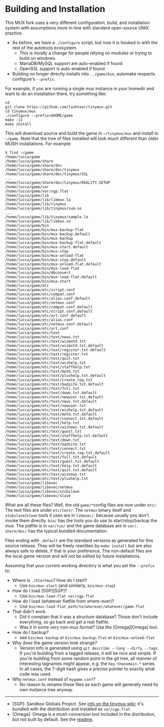 # Building and Installation

This MUX fork uses a very different configuration, build, and installation system with assumptions more in-line with standard open-source UNIX practice.

* As before, we have a `./configure` script, but now it is hooked in with the rest of the autotools ecosystem.
  * This is mostly a change for people relying on modules or trying to build on windows.
  * MariaDB/MySQL support are auto-enabled if found
  * OpenSSL support is auto-enabled if found
* Building no longer directly installs into `../game/bin`; automake respects configure's `--prefix`.

For example, if you are running a single mux instance in your homedir and want to do an installation there, try something like:

```
cd
git clone https://github.com/lashtear/tinymux.git
cd tinymux/mux
./configure --prefix=$HOME/game
make -j2
make install
```

This will download source and build the game in `~/tinymux/mux` and install to `~/game`.  Note that the tree of files installed will look much different than older MUSH installations.  For example:

```
$ find ~/game
/home/lucca/game
/home/lucca/game/share
/home/lucca/game/share/doc
/home/lucca/game/share/doc/tinymux
/home/lucca/game/share/doc/tinymux/SSL
...
/home/lucca/game/share/doc/tinymux/REALITY.SETUP
/home/lucca/game/var
/home/lucca/game/var/sgp.flat
/home/lucca/game/lib
/home/lucca/game/lib/libmux.la
/home/lucca/game/lib/tinymux
/home/lucca/game/lib/tinymux/sum.so
...
/home/lucca/game/lib/tinymux/sample.la
/home/lucca/game/lib/libmux.so
/home/lucca/game/bin
/home/lucca/game/bin/mux-backup-flat
/home/lucca/game/bin/mux-backup.default
/home/lucca/game/bin/mux-backup
/home/lucca/game/bin/mux-backup-flat.default
/home/lucca/game/bin/mux-start.default
/home/lucca/game/bin/mux-stop
/home/lucca/game/bin/mux-unload-flat
/home/lucca/game/bin/mux-stop.default
/home/lucca/game/bin/mux-unload-flat.default
/home/lucca/game/bin/mux-load-flat
/home/lucca/game/bin/dbconvert
/home/lucca/game/bin/mux-load-flat.default
/home/lucca/game/bin/mux-start
/home/lucca/game/etc
/home/lucca/game/etc/script.conf
/home/lucca/game/etc/compat.conf
/home/lucca/game/etc/alias.conf.default
/home/lucca/game/etc/netmux.conf
/home/lucca/game/etc/compat.conf.default
/home/lucca/game/etc/script.conf.default
/home/lucca/game/etc/art.conf.default
/home/lucca/game/etc/alias.conf
/home/lucca/game/etc/netmux.conf.default
/home/lucca/game/etc/art.conf
/home/lucca/game/etc/text
/home/lucca/game/etc/text/news.txt
/home/lucca/game/etc/text/wizmotd.txt
/home/lucca/game/etc/text/wizmotd.txt.default
/home/lucca/game/etc/text/register.txt.default
/home/lucca/game/etc/text/register.txt
/home/lucca/game/etc/text/quit.txt
/home/lucca/game/etc/text/wizhelp.txt
/home/lucca/game/etc/text/staffhelp.txt
/home/lucca/game/etc/text/motd.txt
/home/lucca/game/etc/text/plushelp.txt.default
/home/lucca/game/etc/text/create_reg.txt
/home/lucca/game/etc/text/badsite.txt.default
/home/lucca/game/etc/text/full.txt
/home/lucca/game/etc/text/down.txt.default
/home/lucca/game/etc/text/newuser.txt.default
/home/lucca/game/etc/text/news.txt.default
/home/lucca/game/etc/text/newuser.txt
/home/lucca/game/etc/text/wizhelp.txt.default
/home/lucca/game/etc/text/motd.txt.default
/home/lucca/game/etc/text/connect.txt.default
/home/lucca/game/etc/text/help.txt
/home/lucca/game/etc/text/wiznews.txt.default
/home/lucca/game/etc/text/guest.txt
/home/lucca/game/etc/text/staffhelp.txt.default
/home/lucca/game/etc/text/down.txt
/home/lucca/game/etc/text/badsite.txt
/home/lucca/game/etc/text/connect.txt
/home/lucca/game/etc/text/create_reg.txt.default
/home/lucca/game/etc/text/full.txt.default
/home/lucca/game/etc/text/guest.txt.default
/home/lucca/game/etc/text/help.txt.default
/home/lucca/game/etc/text/quit.txt.default
/home/lucca/game/etc/text/wiznews.txt
/home/lucca/game/etc/text/plushelp.txt
/home/lucca/game/libexec
/home/lucca/game/libexec/netmux
/home/lucca/game/libexec/stubslave
/home/lucca/game/libexec/slave
```

What are all these files?  Well, the old `game/*`config files are now under `etc/`.  The text files are under `etc/text/`.  The `netmux` binary itself and `stubslave`/`slave` tools it uses are in `libexec/`, because usually you don't invoke them directly.  `bin/` has the tools you do use to start/stop/backup the mux.  The pidfile is in `var/run/` and the game database are in `var/`.  `share/doc/` has the typical bundled documentation.

Files ending with `.default` are the standard versions as generated for this source release.  They will be freely rewritten by `make install` but are also always safe to delete, if that is your preference.  The non-default files are the local game version and will not be edited by future installations.

Assuming that your current working directory is what you set the `--prefix` to:

* Where is `./Startmux`?  How do I start?
  * Use `bin/mux-start`  (and similarly, `bin/mux-stop`)
* How do I load [SGP][SGP]?
  * Use `bin/mux-load-flat var/sgp.flat`
* How do I load (whatever flatfile from where-ever)?
  * Use `bin/mux-load-flat path/to/wherever/whatever/game.flat`
* That didn't work.
  * Did it complain that it was a structure database?  Those don't include everything, so go back and get a real flatfile.
  * Was it in some very non-mux format?  Use the [Omega][Omega] tool.
* How do I backup?
  * see `bin/mux-backup` or `bin/mux-backup-flat` or `bin/mux-unload-flat`
* Why does the game version look strange?
  * Version info is generated using `git describe --long --dirty --tags`.  If you're building from a tagged release, it will be nice and simple.  If you're building from some random point in the git tree, all manner of interesting tagnames might appear, e.g. the `hey-thenomain-*` series.  In all cases, the 7-digit hash gives a precise pointer to exactly what code was used.
* Why `netmux.conf` instead of `mygame.conf`?
  * No reason to rename these files as each game will generally need its own instance tree anyway.

----

* [SGP]: Sandbox Globals Project.  See [info on the tinymux wiki](http://wiki.tinymux.org/index.php/Sandbox_Globals_Project); it's bundled with the distribution and installed as `var/sgp.flat`.
* [Omega]:  Omega is a mush conversion tool included in the distribution, but not built by default.  See the [readme](convert/omega/README).
